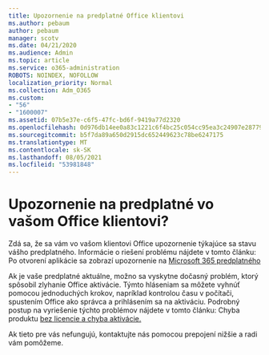 ```yaml
---
title: Upozornenie na predplatné Office klientovi
ms.author: pebaum
author: pebaum
manager: scotv
ms.date: 04/21/2020
ms.audience: Admin
ms.topic: article
ms.service: o365-administration
ROBOTS: NOINDEX, NOFOLLOW
localization_priority: Normal
ms.collection: Adm_O365
ms.custom:
- "56"
- "1600007"
ms.assetid: 07b5e37e-c6f5-47fc-bd6f-9419a77d2320
ms.openlocfilehash: 0d976db14ee0a83c1221c6f4bc25c054cc95ea3c24907e2877988c3e0648d70b
ms.sourcegitcommit: b5f7da89a650d2915dc652449623c78be6247175
ms.translationtype: MT
ms.contentlocale: sk-SK
ms.lasthandoff: 08/05/2021
ms.locfileid: "53981848"
---
```

# <a name="subscription-notice-in-your-office-client"></a>Upozornenie na predplatné vo vašom Office klientovi?

Zdá sa, že sa vám vo vašom klientovi Office upozornenie týkajúce sa stavu vášho predplatného. Informácie o riešení problému nájdete v tomto článku: Po otvorení aplikácie sa zobrazí upozornenie na [Microsoft 365 predplatného](https://support.office.com/article/A-subscription-notice-appears-when-I-open-an-Office-365-application-4cabe32c-f594-4c0e-9191-3d3ade10cceb.aspx)
  
Ak je vaše predplatné aktuálne, možno sa vyskytne dočasný problém, ktorý spôsobil zlyhanie Office aktivácie. Týmto hláseniam sa môžete vyhnúť pomocou jednoduchých krokov, napríklad kontrolou času v počítači, spustením Office ako správca a prihlásením sa na aktiváciu. Podrobný postup na vyriešenie týchto problémov nájdete v tomto článku: Chyba produktu [bez licencie a chyba aktivácie.](https://support.office.com/article/Unlicensed-Product-and-activation-errors-in-Office-0d23d3c0-c19c-4b2f-9845-5344fedc4380.aspx)
  
Ak tieto pre vás nefungujú, kontaktujte nás pomocou prepojení nižšie a radi vám pomôžeme.
